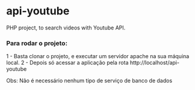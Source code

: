 # api-youtube
PHP project, to search videos with Youtube API.

<h3>Para rodar o projeto:</h3>

1 - Basta clonar o projeto, e executar um servidor apache na sua máquina local.
2 - Depois só acessar a aplicação pela rota http://localhost/api-youtube

Obs: Não é necessário nenhum tipo de serviço de banco de dados
